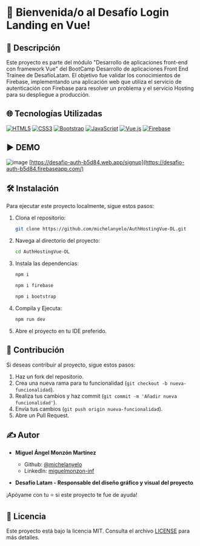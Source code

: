 # 👋 Bienvenida/o al Desafío Login Landing en Vue!

## 📝 Descripción
Este proyecto es parte del módulo "Desarrollo de aplicaciones front-end con framework Vue" del BootCamp Desarrollo de aplicaciones Front End Trainee de DesafíoLatam. El objetivo fue validar los conocimientos de Firebase, implementando una
aplicación web que utiliza el servicio de autenticación con Firebase para resolver un problema y el servicio Hosting para su despliegue a producción.

## 🌐 Tecnologías Utilizadas

[![HTML5](https://img.shields.io/badge/HTML5-E34F26.svg?logo=html5&logoColor=white)](https://developer.mozilla.org/en-US/docs/Web/Guide/HTML/HTML5)
[![CSS3](https://img.shields.io/badge/CSS3-1572B6.svg?logo=css3&logoColor=white)](https://developer.mozilla.org/en-US/docs/Web/CSS)
[![Bootstrap](https://img.shields.io/badge/Bootstrap-5.3-brightgreen.svg?logo=bootstrap&logoColor=white)](https://getbootstrap.com/docs/5.3/)
[![JavaScript](https://img.shields.io/badge/JavaScript-F7DF1E.svg?logo=javascript&logoColor=black)](https://developer.mozilla.org/en-US/docs/Web/JavaScript)
[![Vue.js](https://img.shields.io/badge/Vue.js-4FC08D.svg?logo=vue.js&logoColor=white)](https://vuejs.org/)
[![Firebase](https://img.shields.io/badge/Firebase-FFCA28.svg?logo=firebase&logoColor=black)](https://firebase.google.com/)


## ▶️ DEMO


![image](https://github.com/user-attachments/assets/16923439-b323-49da-8125-b3fa75e879b7)
[https://desafio-auth-b5d84.web.app/signup](https://desafio-auth-b5d84.firebaseapp.com/)


## 🛠️ Instalación

Para ejecutar este proyecto localmente, sigue estos pasos:

1. Clona el repositorio:

   ```bash
   git clone https://github.com/michelanyelo/AuthHostingVue-DL.git
   ```

2. Navega al directorio del proyecto:

   ```bash
   cd AuthHostingVue-DL
   ```

3. Instala las dependencias:

   ```bash
   npm i
   ```
   ```bash
   npm i firebase
   ```
      ```bash
   npm i bootstrap
   ```
      

4. Compila y Ejecuta:

   ```bash
   npm run dev
   ```

5. Abre el proyecto en tu IDE preferido.

## 🤝 Contribución

Si deseas contribuir al proyecto, sigue estos pasos:

1. Haz un fork del repositorio.
2. Crea una nueva rama para tu funcionalidad (`git checkout -b nueva-funcionalidad`).
3. Realiza tus cambios y haz commit (`git commit -m 'Añadir nueva funcionalidad'`).
4. Envía tus cambios (`git push origin nueva-funcionalidad`).
5. Abre un Pull Request.

## ✍️ Autor

- **Miguel Ángel Monzón Martínez**
  - Github: [@michelanyelo](https://github.com/michelanyelo)
  - LinkedIn: [miguelmonzon-inf](https://linkedin.com/in/miguelmonzon-inf)

- **Desafío Latam - Responsable del diseño gráfico y visual del proyecto**
  
¡Apóyame con tu ⭐️ si este proyecto te fue de ayuda!

## 🧾 Licencia

Este proyecto está bajo la licencia MIT. Consulta el archivo [LICENSE](https://github.com/michelanyelo/AuthHostingVue-DL/blob/main/LICENSE) para más detalles.



